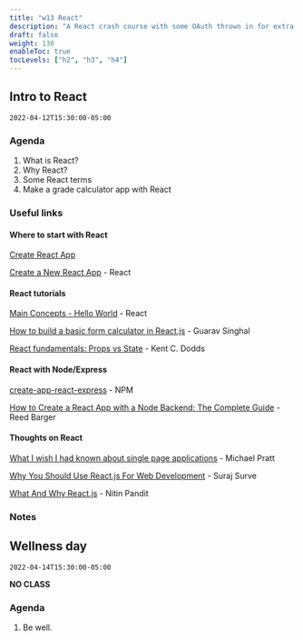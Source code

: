 ```yaml
---
title: "w13 React"
description: "A React crash course with some OAuth thrown in for extra fun."
draft: false
weight: 130
enableToc: true
tocLevels: ["h2", "h3", "h4"]
---
```


## Intro to React

`2022-04-12T15:30:00-05:00`

### Agenda

1. What is React?
2. Why React?
3. Some React terms
4. Make a grade calculator app with React

### Useful links

#### Where to start with React

[Create React App](https://create-react-app.dev/)

[Create a New React App](https://reactjs.org/docs/create-a-new-react-app.html) - React

#### React tutorials

[Main Concepts - Hello World](https://reactjs.org/docs/hello-world.html) - React

[How to build a basic form calculator in React.js](https://www.pluralsight.com/guides/how-to-build-a-basic-form-calculator-in-reactjs) - Guarav Singhal

[React fundamentals: Props vs State](https://kentcdodds.com/blog/props-vs-state) - Kent C. Dodds

#### React with Node/Express

[create-app-react-express](https://www.npmjs.com/package/create-app-react-express) - NPM

[How to Create a React App with a Node Backend: The Complete Guide](https://www.freecodecamp.org/news/how-to-create-a-react-app-with-a-node-backend-the-complete-guide/) - Reed Barger

#### Thoughts on React

[What I wish I had known about single page applications](https://stackoverflow.blog/2021/12/28/what-i-wish-i-had-known-about-single-page-applications/) - Michael Pratt

[Why You Should Use React.js For Web Development](https://www.freecodecamp.org/news/why-use-react-for-web-development/) - Suraj Surve

[What And Why React.js](https://www.c-sharpcorner.com/article/what-and-why-reactjs/) - Nitin Pandit

### Notes



## Wellness day

`2022-04-14T15:30:00-05:00`

**NO CLASS**

### Agenda

1. Be well.
